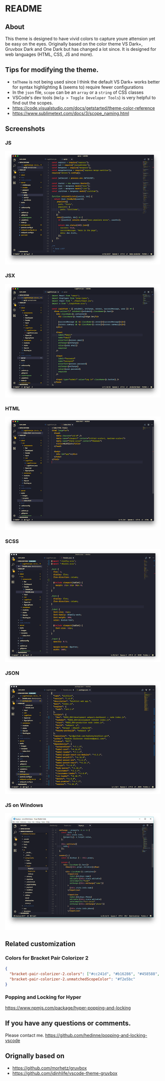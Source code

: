 # README

## About

This theme is designed to have vivid colors to capture youre attension yet be
easy on the eyes. Originally based on the color theme VS Dark+, Gruvbox Dark and
One Dark but has changed a lot since. It is designed for web languages (HTML,
CSS, JS and more).

## Tips for modifying the theme.

* `tmTheme` is not being used since I think the default VS Dark+ works better
  for syntax highlighting & (seems to) require fewer configurations
* In the `json` file, `scope` can be an `array` or a `string` of CSS classes
* VSCode's dev tools (`Help > Toggle Developer Tools`) is very helpful to find
  out the scopes.
* https://code.visualstudio.com/docs/getstarted/theme-color-reference
* https://www.sublimetext.com/docs/3/scope_naming.html

## Screenshots

### JS

![js](images/js.png)

### JSX

![jsx](images/jsx.png)

### HTML

![html](images/html.png)

### SCSS

![scss](images/scss.png)

### JSON

![json](images/json.png)

### JS on Windows

![windows](images/windows.png)

## Related customization

### Colors for Bracket Pair Colorizer 2

```json
{
  "bracket-pair-colorizer-2.colors": ["#cc241d", "#b16286", "#458588", "#689d6a", "#98971a", "#d79921"],
  "bracket-pair-colorizer-2.unmatchedScopeColor": "#f2e5bc"
}
```

### Popping and Locking for Hyper

https://www.npmjs.com/package/hyper-popping-and-locking

## If you have any questions or comments.

Please contact me. https://github.com/hedinne/popping-and-locking-vscode

## Orignally based on

* https://github.com/morhetz/gruvbox
* https://github.com/jdinhlife/vscode-theme-gruvbox
